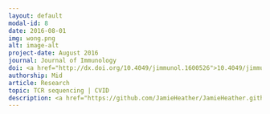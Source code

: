```yaml
---
layout: default
modal-id: 8
date: 2016-08-01
img: wong.png
alt: image-alt
project-date: August 2016
journal: Journal of Immunology
doi: <a href="http://dx.doi.org/10.4049/jimmunol.1600526">10.4049/jimmunol.1600526</a>
authorship: Mid
article: Research
topic: TCR sequencing | CVID 
description: <a href="https://github.com/JamieHeather/JamieHeather.github.io/raw/master/_pdfs/Wong_2016_JI_CVID_TCRs.pdf">Download pdf</a><p>This paper holds a particular prestige for me, as it's my first publication with Mark Cobbold's group, yet it happened before I'd actually started in the lab!<p> This work is the product of Gabriel Wong, an MD PhD from Mark's lab in Birmingham (where he worked before MGH, moving across about a year before I started working for him). My contribution to this paper was extremely minimal, having been only brought on after the first round of reviewers to help flesh out a couple of the analyses, so I shan't say too much about it here beyond a quick summary.<p> Effectively this is a close examination of the TCR repertoires of patients with Common Variable Immmunodeficiency, which is often typically thought of/dealt with as just a B-cell disorder. Using TCRseq and flow cytometry (among other tests) Gabriel and co showed that a particular subgroup of patients' pathology may be driven by a deficit of naive T-cells, resulting in a lack in repertoire diversity which likely contributes to their susceptibility to infection.
---
```

